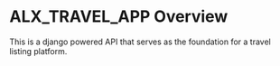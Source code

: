 
# ALX_TRAVEL_APP Overview

This is a django powered API that serves as the foundation for a travel listing platform. 